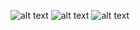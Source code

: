 ![alt text](https://supplies.ju.mp/assets/images/gallery01/906cb80c.gif?v=6a50b904)
![alt text](https://supplies.ju.mp/assets/images/gallery01/a7800f8c.png?v=6a50b904)
![alt text](https://external-media.spacehey.net/media/sU8zDU_7P9DPXeh04Z6ydyl8FWmd_whlymFCkqEJvU3g=/https://raining-starss.neocities.org/plugplug%20(4).gif)











